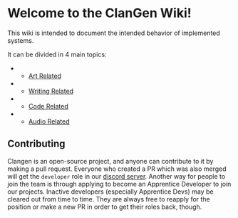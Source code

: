 # Welcome to the ClanGen Wiki! 

This wiki is intended to document the intended behavior of implemented systems. 

It can be divided in 4 main topics:
- * [Art Related](https://github.com/ClanGenOfficial/clangen/wiki/%5BArt%5D-%E2%80%90-Basic)
- * [Writing Related](https://github.com/ClanGenOfficial/clangen/wiki/%5BWriting%5D-%E2%80%90-Basic)
- * [Code Related](https://github.com/ClanGenOfficial/clangen/wiki/%5BCode%5D-%E2%80%90-Basic)
- * [Audio Related](https://github.com/ClanGenOfficial/clangen/wiki/%5BAudio%5D-%E2%80%90-Basic)

## Contributing
Clangen is an open-source project, and anyone can contribute to it by making a pull request. Everyone who created a PR which was also merged will get the `developer` role in our [discord server](https://discord.com/invite/clangen). Another way for people to join the team is through applying to become an Apprentice Developer to join our projects. Inactive developers (especially Apprentice Devs) may be cleared out from time to time. They are always free to reapply for the position or make a new PR in order to get their roles back, though.

